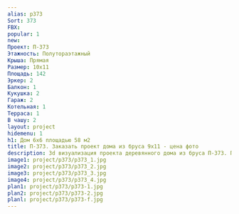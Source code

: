```yaml
---
alias: p373
Sort: 373
FBX: 
popular: 1
new: 
Проект: П-373
Этажность: Полутораэтажный
Крыша: Прямая
Размер: 10х11
Площадь: 142
Эркер: 2
Балкон: 1
Кукушка: 2
Гараж: 2
Котельная: 1
Терраса: 1
В чашу: 2
layout: project
hidemenu: 1
h1: Дом 6х6 площадью 58 м2
title: П-373. Заказать проект дома из бруса 9х11 - цена фото
description: 3d визуализация проекта деревянного дома из бруса П-373. Площадь 142 м2, размер 9х11. Вы можете внести любые изменения в проект.
image1: project/p373/p373_1.jpg
image2: project/p373/p373_2.jpg
image3: project/p373/p373_3.jpg
image4: project/p373/p373_4.jpg
plan1: project/p373/p373-1.jpg
plan2: project/p373/p373-2.jpg
planl: project/p373/p373-f.jpg
---
```

